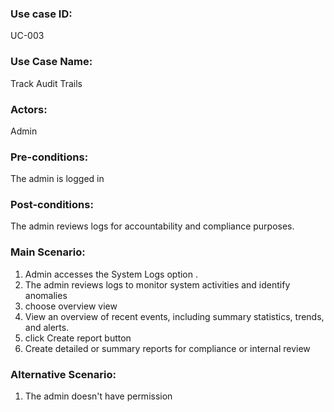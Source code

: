 ### Use case ID:
UC-003
### Use Case Name:
Track Audit Trails
### Actors:
Admin
### Pre-conditions:
The admin is logged in
### Post-conditions:
The admin reviews logs for accountability and compliance purposes.
### Main Scenario:
1.  Admin accesses the System Logs option .
2. The admin reviews logs to monitor system activities and identify anomalies
3. choose overview view
4. View an overview of recent events, including summary statistics, trends, and alerts.
5. click Create report button
6. Create detailed or summary reports for compliance or internal review
### Alternative Scenario:
1. The admin doesn't have permission